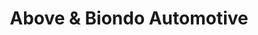 ---
title: "Above & Biondo Automotive"
url: /tonawanda/above-und-biondo-automotive/
shop: Autowerkstatt
---